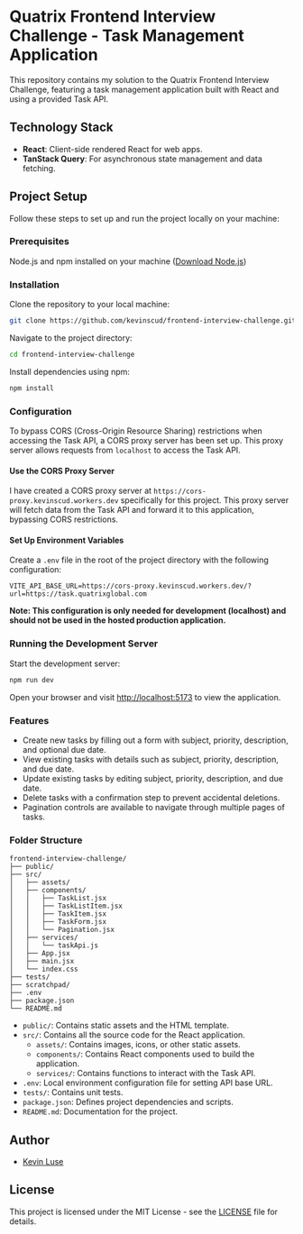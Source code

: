 # Quatrix Frontend Interview Challenge - Task Management Application

This repository contains my solution to the Quatrix Frontend Interview Challenge, featuring a task management application built with React and using a provided Task API.

## Technology Stack

- **React**: Client-side rendered React for web apps.
- **TanStack Query**: For asynchronous state management and data fetching.

## Project Setup

Follow these steps to set up and run the project locally on your machine:

### Prerequisites

Node.js and npm installed on your machine ([Download Node.js](https://nodejs.org/))

### Installation

Clone the repository to your local machine:

```bash
git clone https://github.com/kevinscud/frontend-interview-challenge.git
```

Navigate to the project directory:

```bash
cd frontend-interview-challenge
```

Install dependencies using npm:

```bash
npm install
```

### Configuration

To bypass CORS (Cross-Origin Resource Sharing) restrictions when accessing the Task API, a CORS proxy
server has been set up. This proxy server allows requests from `localhost` to access the Task API.

#### **Use the CORS Proxy Server**

I have created a CORS proxy server at `https://cors-proxy.kevinscud.workers.dev` specifically for this project. This proxy server will fetch data from the Task API and forward it to this application, bypassing CORS restrictions.

#### **Set Up Environment Variables**

Create a `.env` file in the root of the project directory with the following configuration:

```plaintext
VITE_API_BASE_URL=https://cors-proxy.kevinscud.workers.dev/?url=https://task.quatrixglobal.com
```

**Note: This configuration is only needed for development (localhost) and should not be used in the hosted production application.**

### Running the Development Server

Start the development server:

```bash
npm run dev
```

Open your browser and visit [http://localhost:5173](http://localhost:5173) to view the application.

### Features

- Create new tasks by filling out a form with subject, priority, description, and optional due date.
- View existing tasks with details such as subject, priority, description, and due date.
- Update existing tasks by editing subject, priority, description, and due date.
- Delete tasks with a confirmation step to prevent accidental deletions.
- Pagination controls are available to navigate through multiple pages of tasks.

### Folder Structure

```plaintext
frontend-interview-challenge/
├── public/
├── src/
│   ├── assets/
│   ├── components/
│   │   ├── TaskList.jsx
│   │   ├── TaskListItem.jsx
│   │   ├── TaskItem.jsx
│   │   ├── TaskForm.jsx
│   │   └── Pagination.jsx
│   ├── services/
│   │   └── taskApi.js
│   ├── App.jsx
│   ├── main.jsx
│   └── index.css
├── tests/
├── scratchpad/
├── .env
├── package.json
└── README.md
```

- `public/`: Contains static assets and the HTML template.
- `src/`: Contains all the source code for the React application.
  - `assets/`: Contains images, icons, or other static assets.
  - `components/`: Contains React components used to build the application.
  - `services/`: Contains functions to interact with the Task API.
- `.env`: Local environment configuration file for setting API base URL.
- `tests/`: Contains unit tests.
- `package.json`: Defines project dependencies and scripts.
- `README.md`: Documentation for the project.

## Author

- [Kevin Luse](https://github.com/kevinscud)

## License

This project is licensed under the MIT License - see the [LICENSE](LICENSE) file for details.
